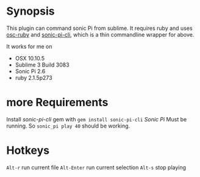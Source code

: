 # Synopsis
This plugin can command sonic Pi from sublime. It requires ruby and uses 
[osc-ruby](https://rubygems.org/gems/osc-ruby) and [sonic-pi-cli](https://rubygems.org/gems/sonic-pi-cli), 
which is a thin commandline wrapper for above.

It works for me on
* OSX 10.10.5 
* Sublime 3 Build 3083
* Sonic Pi 2.6
* ruby 2.1.5p273

# more Requirements 
Install _sonic-pi-cli_ gem with  `gem install sonic-pi-cli`
_Sonic Pi_ Must be running. 
So `sonic_pi play 40` should be working. 

# Hotkeys
`Alt-r`      run current file
`Alt-Enter`  run current selection
`Alt-s`      stop playing 
